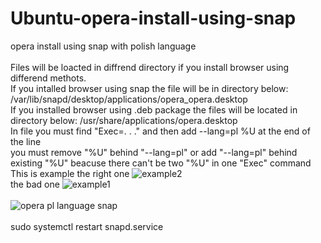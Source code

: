 # Ubuntu-opera-install-using-snap
opera install using snap with polish language
<br>
<br>
Files will be loacted in diffrend directory if you install browser using differend methots.
<br>
<space> If you intalled browser using snap the file will be in directory below:
<br>
/var/lib/snapd/desktop/applications/opera_opera.desktop
<br>
If you installed browser using .deb package the files will be located in directory below:
/usr/share/applications/opera.desktop
<br>
In file you must find "Exec=. . ." and then add --lang=pl %U at the end of the line
<br>
you must remove "%U" behind "--lang=pl" or add "--lang=pl" behind existing "%U" beacuse there can't be two "%U" in one "Exec" command
<br>
This is example
the right one
![example2](https://user-images.githubusercontent.com/98317764/232561334-ca5efd9e-aaf8-40a1-a727-e78fac82dce8.PNG)
<br>
the bad one
![example1](https://user-images.githubusercontent.com/98317764/232560992-fc811ad9-02e0-4837-b504-36afcc2e4dcc.PNG)
<br>
<br>
![opera pl language snap](https://user-images.githubusercontent.com/98317764/231872780-7ba352c1-e6dc-41f7-a5bc-cb6737f0e5db.PNG)
<br>
<br>
sudo systemctl restart snapd.service
